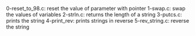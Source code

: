 0-reset_to_98.c: reset the value of parameter with pointer
1-swap.c: swap the values of variables
2-strln.c: returns the length of a string
3-putcs.c: prints the string
4-print_rev: prints strings in reverse
5-rev_string.c: reverse the string
